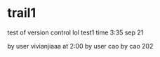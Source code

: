 trail1
======

test of version control
 lol
 test1
 time 3:35 sep 21
 
 
 by user vivianjiaaa at 2:00
by user cao
by cao 202
